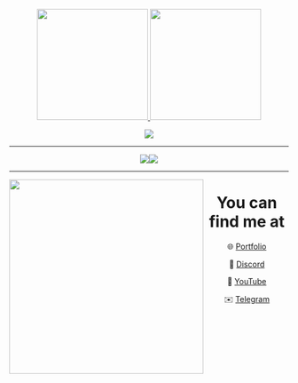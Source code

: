 <p align="center">
<a href="https://pandaxyz-xd.github.io/">
<img height="200em" src="https://github-readme-stats.vercel.app/api?username=pandaxyz-xd&show_icons=true&theme=midnight-purple"/>
<img height="200em" src="https://github-readme-stats.vercel.app/api/top-langs/?username=pandaxyz-xd&theme=midnight-purple"/>
</a> </p>
<p align="center">
<a href="https://github.com/Pandaxyz-xd">
<img src="https://skillicons.dev/icons?i=c,cs,cpp,py,php,nodejs,java,godot,js,ts,html,css,&theme=dark"/>
</a>
</p>

---

<p align="center">
<a href="https://www.twitter.com/Pandaxyzzz" target="_blank" rel="noreferrer"><img
src="https://img.shields.io/twitter/follow/Pandaxyzzz?logo=twitter&style=for-the-badge&color=0891b2&labelColor=1c1917"
/></a><a href="https://www.github.com/Pandaxyz-xd" target="_blank" rel="noreferrer"><img
src="https://img.shields.io/github/followers/Pandaxyz-xd?logo=github&style=for-the-badge&color=0891b2&labelColor=1c1917" /></a>
</p>

---

<img align="left" src="https://i.pinimg.com/564x/4e/4d/ab/4e4dab3795d483eea0e0192cc192928c.jpg" height="350">

<h1 align="center"> You can find me at </h1>

<p align="center"> 🌐 <a href="https://pandaxyz-xd.github.io/"> Portfolio </a> </p>
<p align="center"> 🔵 <a href="https://discord.com/invite/Gsk2K6kKPU"> Discord </a> </p> 
<p align="center"> 🔴 <a href="https://www.youtube.com/channel/UCjUTSEfVbWGrVcHZTas-low"> YouTube </a> </p> 
<p align="center"> ✉️ <a href="https://t.me/imPandaxyz"> Telegram </a> </p> 
